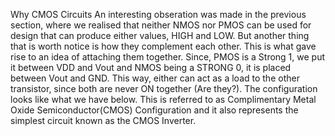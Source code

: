 Why CMOS Circuits
An interesting obseration was made in the previous section, where we realised that neither NMOS nor PMOS can be used for design that can produce either values, HIGH and LOW. But another thing that is worth notice is how they complement each other. This is what gave rise to an idea of attaching them together. Since, PMOS is a Strong 1, we put it between VDD and Vout and NMOS being a STRONG 0, it is placed between Vout and GND. This way, either can act as a load to the other transistor, since both are never ON together (Are they?). The configuration looks like what we have below. This is referred to as Complimentary Metal Oxide Semiconductor(CMOS) Configuration and it also represents the simplest circuit known as the CMOS Inverter.
